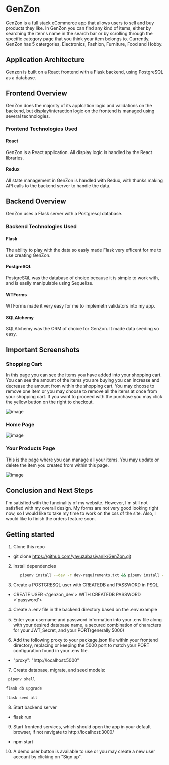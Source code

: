 # GenZon

GenZon is a full stack eCommerce app that allows users to sell and buy products they like. In GenZon you can find any kind of items, either by searching the item's name in the search bar or by scrolling through the specific category page that you think your item belongs to. Currently, GenZon has 5 catergories, Electronics, Fashion, Furniture, Food and Hobby. 

## Application Architecture

Genzon is built on a React frontend with a Flask backend, using PostgreSQL as a database. 

## Frontend Overview

GenZon does the majority of its applcation logic and validations on the backend, but display/interaction logic on the frontend is managed using several technologies.

### Frontend Technologies Used

#### React 

GenZon is a React application. All display logic is handled by the React libraries.

#### Redux 

All state management in GenZon is handled with Redux, with thunks making API calls to the backend server to handle the data.

## Backend Overview

GenZon uses a Flask server with a Postgresql database.

### Backend Technologies Used

#### Flask

The ability to play with the data so easly made Flask very efficent for me to use creating GenZon. 

#### PostgreSQL

PostgreSQL was the database of choice because it is simple to work with, and is easily manipulable using Sequelize.

#### WTForms

WTForms made it very easy for me to implemetn validators into my app. 

#### SQLAlchemy

SQLAlchemy was the ORM of choice for GenZon. It made data seeding so easy.


## Important Screenshots

### Shopping Cart
  In this page you can see the items you have added into your shopping cart. You can see the amount of the items you are buying you can increase and decrease the amount from within the shopping cart. You may choose to remove one item or you may choose to remove all the items at once from your shopping cart. If you want to proceed with the purchase you may click the yellow button on the right to checkout. 
  
![image](https://user-images.githubusercontent.com/61038486/165029910-3fd5ca81-72af-4a13-a3f5-d761d76bd3e8.png)

### Home Page 

![image](https://user-images.githubusercontent.com/61038486/165030250-657fc73c-850b-4ce9-8892-35137ddf02e0.png)


### Your Products Page
  This is the page where you can manage all your items. You may update or delete the item you created from within this page.

![image](https://user-images.githubusercontent.com/61038486/165030311-7169a8b1-3150-4e35-acf5-f0fa8d2b9675.png)


## Conclusion and Next Steps

I'm satisfied with the funcinality of my website. However, I'm still not satisfied with my overall design. My forms are not very good looking right now, so I would like to take my time to work on the css of the site. Also, I would like to finish the orders feature soon. 



## Getting started

1. Clone this repo
  * git clone https://github.com/yavuzabasiyanik/GenZon.git

2. Install dependencies
   ```bash
      pipenv install --dev -r dev-requirements.txt && pipenv install -r requirements.txt
      ```

3. Create a POSTGRESQL user with CREATEDB and PASSWORD in PSQL.
  * CREATE USER <'genzon_dev'> WITH CREATEDB PASSWORD <'password'>

4. Create a .env file in the backend directory based on the .env.example

5. Enter your username and password information into your .env file along with your desired database name, a
   secured combination of characters for your JWT_Secret, and your PORT(generally 5000)

6. Add the following proxy to your package.json file within your frontend directory, replacing or
   keeping the 5000 port to match your PORT configuration found in your .env file.
  * "proxy": "http://localhost:5000"

7. Create database, migrate, and seed models:
  ```bash
   pipenv shell
   ```

   ```bash
   flask db upgrade
   ```

   ```bash
   flask seed all
   ```

8. Start backend server
  * flask run

9. Start frontend services, which should open the app in your default browser, if not navigate to http://localhost:3000/
  * npm start

10. A demo user button is available to use or you may create a new user account by clicking on "Sign up".


